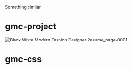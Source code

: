 Something similar 
# gmc-project
![Black   White Modern Fashion Designer Resume_page-0001](https://user-images.githubusercontent.com/85114431/209553916-52dbdeeb-3948-468e-9763-607363c3927a.jpg)
# gmc-css
